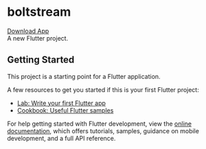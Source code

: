 # boltstream
 <a href="[hia](https://firebasestorage.googleapis.com/v0/b/bolt-stream-apps.appspot.com/o/Bolt-Stream.apk?alt=media&token=57d1f1f2-f656-4934-8989-ea9d74f042a1)">Download App</a><br>
A new Flutter project.

## Getting Started

This project is a starting point for a Flutter application.

A few resources to get you started if this is your first Flutter project:

- [Lab: Write your first Flutter app](https://docs.flutter.dev/get-started/codelab)
- [Cookbook: Useful Flutter samples](https://docs.flutter.dev/cookbook)

For help getting started with Flutter development, view the
[online documentation](https://docs.flutter.dev/), which offers tutorials,
samples, guidance on mobile development, and a full API reference.
